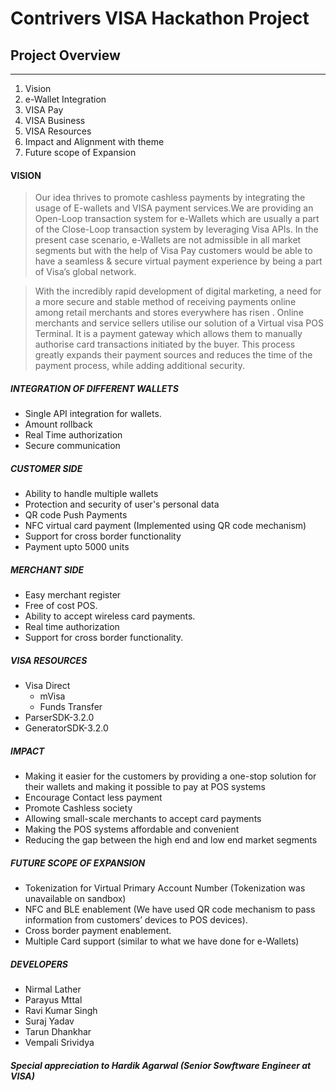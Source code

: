 # **Contrivers VISA Hackathon Project**


## Project Overview 
____

1. Vision
2. e-Wallet Integration
3. VISA Pay
4. VISA Business
5. VISA Resources
6. Impact and Alignment with theme
7. Future scope of Expansion 

 #### VISION

>Our idea thrives to promote cashless payments by integrating the usage of E-wallets and VISA payment services.We are providing an Open-Loop transaction system for e-Wallets which are usually a part of the Close-Loop transaction system by leveraging Visa APIs. 
In the present case scenario, e-Wallets are not admissible in all market segments but with the help of Visa Pay customers would be able to have a seamless & secure virtual payment experience by being a part of Visa’s global network.




> With the incredibly rapid development of digital marketing, a need for a more secure and stable method of receiving payments online among retail merchants and stores everywhere has risen .
Online merchants and service sellers utilise our solution of a Virtual visa POS Terminal. It is a payment gateway which allows them to manually authorise card transactions initiated by the buyer.
This process greatly expands their payment sources and reduces the time of the payment process, while adding additional security.

 ##### INTEGRATION OF DIFFERENT WALLETS

- Single API integration for wallets.
- Amount rollback
- Real Time authorization
- Secure communication

##### CUSTOMER SIDE

- Ability to handle multiple wallets
- Protection and security of user's personal data
- QR code Push Payments
- NFC virtual card payment (Implemented using QR code mechanism)
- Support for cross border functionality
- Payment upto 5000 units

##### MERCHANT SIDE

- Easy merchant register
- Free of cost POS.
- Ability to accept wireless card payments.
- Real time authorization
- Support for cross border functionality.

##### VISA RESOURCES
- Visa Direct
  - mVisa
  - Funds Transfer
- ParserSDK-3.2.0
- GeneratorSDK-3.2.0


##### IMPACT

  - Making it easier for the customers by providing a one-stop solution for their wallets and making it possible to pay at POS systems
  - Encourage Contact less payment
  - Promote Cashless society
  - Allowing small-scale merchants to accept card payments
  - Making the POS systems affordable and convenient 
  - Reducing the gap between the high end and low end market segments

##### FUTURE SCOPE OF EXPANSION

- Tokenization for Virtual Primary Account Number (Tokenization was unavailable on sandbox)
- NFC and BLE enablement (We have used QR code mechanism to pass information from customers’ devices to POS devices).
- Cross border payment enablement.
- Multiple Card support (similar to what we have done for e-Wallets)

##### DEVELOPERS
 - Nirmal Lather
 - Parayus Mttal
 - Ravi Kumar Singh
 - Suraj Yadav
 - Tarun Dhankhar
 - Vempali Srividya
 
##### **Special appreciation to Hardik Agarwal (Senior Sowftware Engineer at VISA)**




